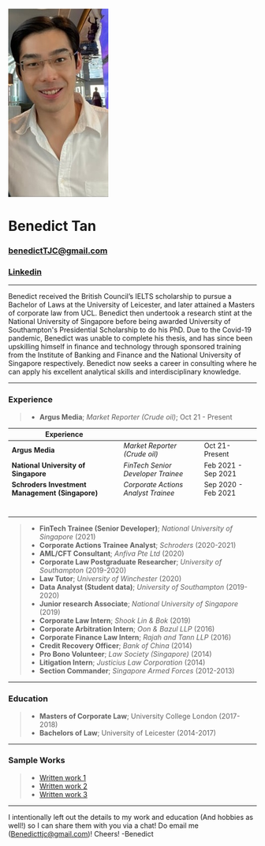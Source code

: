 ![Profile_pic](https://raw.githubusercontent.com/benedicttjc/Resume/gh-pages/Images/206819084_1092948124447480_74458620125560930_n.jpg) 

# Benedict Tan
### benedictTJC@gmail.com
### [Linkedin](https://www.linkedin.com/in/benedicttjc/)
* * *
Benedict received the British Council’s IELTS scholarship to pursue a Bachelor of Laws at the University of Leicester, and later attained a Masters of corporate law from UCL. Benedict then undertook a research stint at the National University of Singapore before being awarded University of Southampton's Presidential Scholarship to do his PhD. Due to the Covid-19 pandemic, Benedict was unable to complete his thesis, and has since been upskilling himself in finance and technology through sponsored training from the Institute of Banking and Finance and the National University of Singapore respectively. Benedict now seeks a career in consulting where he can apply his excellent analytical skills and interdisciplinary knowledge.

* * *
### Experience

> * __Argus Media__; _Market Reporter (Crude oil)_; Oct 21 - Present





| Experience                                      |                                     |                     |
|-------------------------------------------------|-------------------------------------|---------------------|
| __Argus Media__                                 | _Market Reporter (Crude oil)_       | Oct 21-Present      |
| __National University of Singapore__            | _FinTech Senior Developer Trainee_  | Feb 2021 - Sep 2021 |
| __Schroders Investment Management (Singapore)__ | _Corporate Actions Analyst Trainee_ | Sep 2020 - Feb 2021 |
|             |                             |          |
|             |                             |          |
|             |                             |          |
|             |                             |          |
|             |                             |          |
|             |                             |          |
|             |                             |          |


> * **FinTech Trainee (Senior Developer)**; _National University of Singapore_ (2021)
> * **Corporate Actions Trainee Analyst**; _Schroders_ (2020-2021)
> * **AML/CFT Consultant**; _Anfiva Pte Ltd_ (2020)
> * **Corporate Law Postgraduate Researcher**; _University of Southampton_ (2019-2020)
> * **Law Tutor**; _University of Winchester_ (2020)
> * **Data Analyst (Student data)**; _University of Southampton_ (2019-2020)
> * **Junior research Associate**; _National University of Singapore_ (2019)
> * **Corporate Law Intern**; _Shook Lin & Bok_ (2019)
> * **Corporate Arbitration Intern**; _Oon & Bazul LLP_ (2016)
> * **Corporate Finance Law Intern**; _Rajah and Tann LLP_ (2016)
> * **Credit Recovery Officer**; _Bank of China_ (2014)
> * **Pro Bono Volunteer**; _Law Society (Singapore)_ (2014)
> * **Litigation Intern**; _Justicius Law Corporation_ (2014)
> * **Section Commander**; _Singapore Armed Forces_ (2012-2013)

* * *
### Education
> * **Masters of Corporate Law**; University College London (2017-2018)
> * **Bachelors of Law**; University of Leicester (2014-2017)

* * *
### Sample Works
> * [Written work 1](https://github.com/benedicttjc/Resume/raw/70b0dbf934e56fe0315f752b3a94e1f44965de86/Works/Brexit%E2%80%99s%20Influence%20on%20UK%E2%80%99s%20Corporate%20Takeover%20Defences%20(LLM%20Thesis%2C%20Unpublished).pdf)
> * [Written work 2](https://github.com/benedicttjc/Resume/raw/gh-pages/Works/Access%20to%20Justice%20in%20Theory%20and%20Practice%20-%20Short%20Essay%20(LLM%20Exam%2C%20Unpublished).pdf)
> * [Written work 3](https://github.com/benedicttjc/Resume/raw/gh-pages/Works/Trust%20-%20Short%20Essays%20(LLM%20Exam%2C%20Unpublished).pdf)

* * *
I intentionally left out the details to my work and education (And hobbies as well!) so I can share them with you via a chat! Do email me (Benedicttjc@gmail.com)! Cheers!
-Benedict
